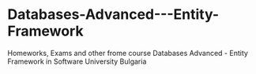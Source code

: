 # Databases-Advanced---Entity-Framework
Homeworks, Exams and other frome course Databases Advanced - Entity Framework in Software University Bulgaria
